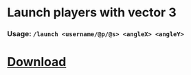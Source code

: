 # Launch players with vector 3

### Usage: `/launch <username/@p/@s> <angleX> <angleY>`



# [Download](https://github.com/pullobi/LaunchVector3/blob/main/target/LaunchVector3-1.0.jar)
